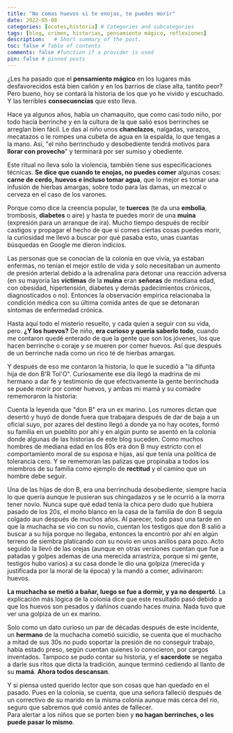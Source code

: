 ```yaml
--- 
title: "No comas huevos si te enojas, te puedes morir"
date: 2022-05-08
categories: [ocotes,historia] # Categories and subcategories
tags: [blog, crimen, historias, pensamiento mágico, reflexiones]
description:   # Short summary of the post. 
toc: false # Table of contents
comments: false #function if a provider is used
pin: false # pinned posts
---
```



¿Les ha pasado que el **pensamiento mágico** en los lugares más desfavorecidos está bien cañón y en los barrios de clase alta, tantito peor? Pero bueno, hoy se contará la historia de los que yo he vivido y escuchado. Y las terribles **consecuencias** que esto lleva.

Hace ya algunos años, había un chamaquito, que como casi todo niño, por todo hacía berrinche y en la cultura de la que salió esos berrinches se arreglan bien fácil. Le das al niño unos **chanclazos**, nalgadas, varazos, mecatazos o le rompes una cubeta de agua en la espalda, lo que tengas a la mano. Así, "el niño berrinchudo y desobediente tendrá motivos para **llorar con provecho**" y terminará por ser sumiso y obediente.

Este ritual no lleva solo la violencia, también tiene sus especificaciones técnicas. **Se dice que cuando te enojas, no puedes comer** algunas cosas: **carne de cerdo, huevos e incluso tomar agua**, que lo mejor es tomar una infusión de hierbas amargas, sobre todo para las damas, un mezcal o cerveza en el caso de los varones.

Porque como dice la creencia popular, te **tuerces** (te da una **embolia**, trombosis, **diabetes** o aire) y hasta te puedes morir de una **muina** (expresión para un arranque de ira). Mucho tiempo después de recibir castigos y propagar el hecho de que si comes ciertas cosas puedes morir, la curiosidad me llevó a buscar por qué pasaba esto, unas cuantas búsquedas en Google me dieron indicios.

Las personas que se conocían de la colonia en que vivía, ya estaban enfermas, no tenían el mejor estilo de vida y solo necesitaban un aumento de presión arterial debido a la adrenalina para detonar una reacción adversa (en su mayoría las **víctimas** de la **muina** eran **señoras** de mediana edad, con obesidad, hipertensión, diabetes y demás padecimientos crónicos, diagnosticados o no). Entonces la observación empírica relacionaba la condición médica con su última comida antes de que se detonaran síntomas de enfermedad crónica.

Hasta aquí todo el misterio resuelto, y cada quien a seguir con su vida, pero. **¿Y los huevos?** De niño, **era curioso y quería saberlo todo**, cuando me contaron quedé enterado de que la gente que son los jóvenes, los que hacen berrinche o coraje y se mueren por comer huevos. Así que después de un berrinche nada como un rico té de hierbas amargas.

Y después de eso me contaron la historia, lo que le sucedió a "la difunta hija de don B'R Tol'O". Curiosamente ese día llegó la madrina de mi hermano a dar fe y testimonio de que efectivamente la gente berrinchuda se puede morir por comer huevos, y ambas mi mamá y su comadre rememoraron la historia:

Cuenta la leyenda que "don B" era un ex marino. Los rumores dictan que desertó y huyó de donde fuera que trabajara después de dar de baja a un oficial suyo, por azares del destino llegó a donde ya no hay ocotes, formó su familia en un pueblito por ahí y en algún punto se asentó en la colonia donde algunas de las historias de este blog suceden. Como muchos hombres de mediana edad en los 80s era don B muy estricto con el comportamiento moral de su esposa e hijas, así que tenía una política de tolerancia cero. Y se rememoran las palizas que propinaba a todos los miembros de su familia como ejemplo de **rectitud** y el camino que un hombre debe seguir.

Una de las hijas de don B, era una berrinchuda desobediente, siempre hacía lo que quería aunque le pusieran sus chingadazos y se le ocurrió a la morra tener novio. Nunca supe qué edad tenía la chica pero dudo que hubiera pasado de los 20s, el moño blanco en la casa de la familia de don B seguía colgado aun después de muchos años. Al parecer, todo pasó una tarde en que la muchacha se vio con su novio, cuentan los testigos que don B salió a buscar a su hija porque no llegaba, entonces la encontró por ahí en algún terreno de siembra platicando con su novio en unos anillos para pozo. Acto seguido la llevó de las orejas (aunque en otras versiones cuentan que fue a patadas y golpes ademas de una merecida arrastriza, porque si mi gente, testigos hubo varios) a su casa donde le dio una  golpiza (merecida y justificada por la moral de la época) y la mandó a comer, adivinaron: huevos.

**La muchacha se metió a bañar, luego se fue a dormir, y ya no despertó**. La explicación más lógica de la colonia dice que  este resultado pasó debido a que los huevos son pesados y dañinos cuando haces muina. Nada tuvo que ver una golpiza de un ex marino.

Solo como un dato curioso un par de décadas después de este incidente, un **hermano** de la muchacha cometió suicidio, se cuenta que el muchacho a mitad de sus 30s no pudo soportar la presión de no conseguir trabajo, había estado preso, según cuentan quienes lo conocieron, por cargos inventados. Tampoco se pudo contar su historia, y el **sacerdote** se negaba a darle sus ritos que dicta la tradición, aunque terminó cediendo al llanto de su **mamá**. **Ahora todos descansan**.

Y si piensa usted querido lector que son cosas que han quedado en el pasado. Pues en la colonia, se cuenta, que una señora falleció después de un correctivo de su marido en la misma colonia aunque más cerca del río, seguro que sabremos qué comió antes de fallecer.    
Para alertar a los niños que se porten bien y **no hagan berrinches, o les puede pasar lo mismo**.